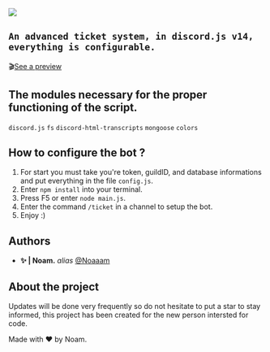 ![](https://i.servimg.com/u/f66/20/08/95/81/sans_t11.png)

## `An advanced ticket system, in discord.js v14, everything is configurable.`


🎬[See a preview](https://youtu.be/G9LgoFfvLQk)
















## The modules necessary for the proper functioning of the script.

``discord.js``
``fs``
``discord-html-transcripts``
``mongoose``
``colors``

## How to configure the bot ?


1. For start you must take you're token, guildID, and database informations and put everything in the file ``config.js``.
2. Enter ``npm install`` into your terminal.
3. Press F5 or enter ``node main.js``.
4. Enter the command ``/ticket`` in a channel to setup the bot.
5. Enjoy :)

## Authors

* **✨ | Noam.** _alias_ [@Noaaam](https://github.com/Noaaam)

## About the project

Updates will be done very frequently so do not hesitate to put a star to stay informed, this project has been created for the new person intersted for code.

Made with ❤️ by Noam.



